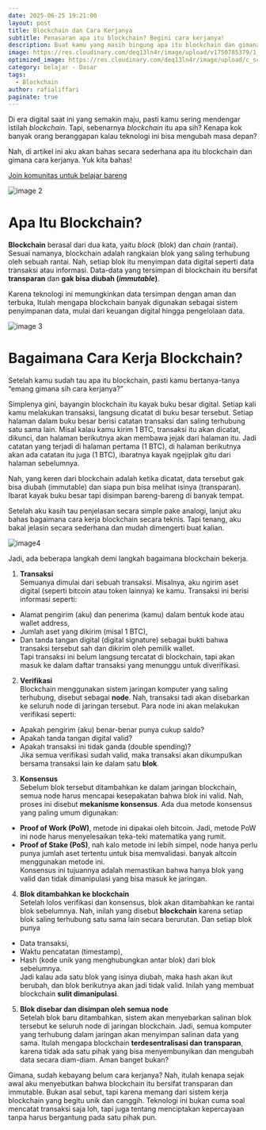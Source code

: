 ```yaml
---
date: 2025-06-25 19:21:00
layout: post
title: Blockchain dan Cara Kerjanya
subtitle: Penasaran apa itu blockchain? Begini cara kerjanya!
description: Buat kamu yang masih bingung apa itu blockchain dan gimana cara kerjanya? Artikel ini cocok buat kamu baca
image: https://res.cloudinary.com/deq13ln4r/image/upload/v1750785379/1_pntka8.png
optimized_image: https://res.cloudinary.com/deq13ln4r/image/upload/c_scale,w_380/v1750785379/1_pntka8.png
category: belajar - Dasar
tags:
  - Blockchain
author: rafialiffari
paginate: true
---
```

Di era digital saat ini yang semakin maju, pasti kamu sering mendengar istilah *blockchain*. Tapi, sebenarnya *blockchain* itu apa sih? Kenapa kok banyak orang beranggapan kalau teknologi ini bisa mengubah masa depan?

Nah, di artikel ini aku akan bahas secara sederhana apa itu blockchain dan gimana cara kerjanya. Yuk kita bahas\!

[Join komunitas untuk belajar bareng](https://t.me/Blockhore)

![image 2](https://res.cloudinary.com/deq13ln4r/image/upload/v1750785361/2_rx4x5s.png)

# Apa Itu Blockchain?

**Blockchain** berasal dari dua kata, yaitu *block* (blok) dan *chain* (rantai). Sesuai namanya, blockchain adalah rangkaian blok yang saling terhubung oleh sebuah rantai. Nah, setiap blok itu menyimpan data digital seperti data transaksi atau informasi. Data-data yang tersimpan di blockchain itu bersifat **transparan** dan **gak bisa diubah (*immutable*)**. 

Karena teknologi ini memungkinkan data tersimpan dengan aman dan terbuka, Itulah mengapa blockchain banyak digunakan sebagai sistem penyimpanan data, mulai dari keuangan digital hingga pengelolaan data.

![image 3](https://res.cloudinary.com/deq13ln4r/image/upload/v1750785362/3_zepgjv.png)

# Bagaimana Cara Kerja Blockchain?

Setelah kamu sudah tau apa itu blockchain, pasti kamu bertanya-tanya “emang gimana sih cara kerjanya?” 

Simplenya gini, bayangin blockchain itu kayak buku besar digital. Setiap kali kamu melakukan transaksi, langsung dicatat di buku besar tersebut. Setiap halaman dalam buku besar berisi catatan transaksi dan saling terhubung satu sama lain. Misal kalau kamu kirim 1 BTC, transaksi itu akan dicatat, dikunci, dan halaman berikutnya akan membawa jejak dari halaman itu. Jadi catatan yang terjadi di halaman pertama (1 BTC), di halaman berikutnya akan ada catatan itu juga (1 BTC), ibaratnya kayak ngejiplak gitu dari halaman sebelumnya.

Nah, yang keren dari blockchain adalah ketika dicatat, data tersebut gak bisa diubah (immutable) dan siapa pun bisa melihat isinya (transparan). Ibarat kayak buku besar tapi disimpan bareng-bareng di banyak tempat.

Setelah aku kasih tau penjelasan secara simple pake analogi, lanjut aku bahas bagaimana cara kerja blockchain secara teknis. Tapi tenang, aku bakal jelasin secara sederhana dan mudah dimengerti buat kalian.

![image4](https://res.cloudinary.com/deq13ln4r/image/upload/v1750785362/4_zxh3h4.png)

Jadi, ada beberapa langkah demi langkah bagaimana blockchain bekerja.

1. **Transaksi**  
   Semuanya dimulai dari sebuah transaksi. Misalnya, aku ngirim aset digital (seperti bitcoin atau token lainnya) ke kamu. Transaksi ini berisi informasi seperti:  
* Alamat pengirim (aku) dan penerima (kamu) dalam bentuk kode atau wallet address,  
* Jumlah aset yang dikirim (misal 1 BTC),  
* Dan tanda tangan digital (digital signature) sebagai bukti bahwa transaksi tersebut sah dan dikirim oleh pemilik wallet.  
  Tapi transaksi ini belum langsung tercatat di blockchain, tapi akan masuk ke dalam  daftar transaksi yang menunggu untuk diverifikasi. 

2. **Verifikasi**  
   Blockchain menggunakan sistem jaringan komputer yang saling terhubung, disebut sebagai **node**. Nah, transaksi tadi akan disebarkan ke seluruh node di jaringan tersebut. Para node ini akan melakukan verifikasi seperti:  
* Apakah pengirim (aku) benar-benar punya cukup saldo?  
* Apakah tanda tangan digital valid?  
* Apakah transaksi ini tidak ganda (double spending)?  
  Jika semua verifikasi sudah valid, maka transaksi akan dikumpulkan bersama  transaksi lain ke dalam satu **blok**.  
    
3. **Konsensus**  
   Sebelum blok tersebut ditambahkan ke dalam jaringan blockchain, semua node harus mencapai kesepakatan bahwa blok ini valid. Nah, proses ini disebut **mekanisme konsensus**. Ada dua metode konsensus yang paling umum digunakan:  
* **Proof of Work (PoW)**, metode ini dipakai oleh bitcoin. Jadi, metode PoW ini node harus menyelesaikan teka-teki matematika yang rumit.  
* **Proof of Stake (PoS)**, nah kalo metode ini lebih simpel, node hanya perlu punya jumlah aset tertentu untuk bisa memvalidasi. banyak altcoin menggunakan metode ini.  
  Konsensus ini tujuannya adalah memastikan bahwa hanya blok yang valid dan tidak  dimanipulasi yang bisa masuk ke jaringan.  
    
4. **Blok ditambahkan ke blockchain**  
   Setelah lolos verifikasi dan konsensus, blok akan ditambahkan ke rantai blok sebelumnya. Nah, inilah yang disebut **blockchain** karena setiap blok saling terhubung satu sama lain secara berurutan. Dan setiap blok punya  
* Data transaksi,  
* Waktu pencatatan (timestamp),  
* Hash (kode unik yang menghubungkan antar blok) dari blok sebelumnya.  
  Jadi kalau ada satu blok yang isinya diubah, maka hash akan ikut berubah, dan blok  berikutnya akan jadi tidak valid. Inilah yang membuat blockchain **sulit dimanipulasi**.  
    
5. **Blok disebar dan disimpan oleh semua node**  
   Setelah blok baru ditambahkan, sistem akan menyebarkan salinan blok tersebut ke seluruh node di jaringan blockchain. Jadi, semua komputer yang terhubung dalam jaringan akan menyimpan salinan data yang sama. Itulah mengapa blockchain **terdesentralisasi dan transparan**, karena tidak ada satu pihak yang bisa menyembunyikan dan mengubah data secara diam-diam. Aman banget bukan?     

Gimana, sudah kebayang belum cara kerjanya? Nah, itulah kenapa sejak awal aku menyebutkan bahwa blockchain itu bersifat transparan dan immutable. Bukan asal sebut, tapi karena memang dari sistem kerja blockchain yang begitu unik dan canggih. Teknologi ini bukan cuma soal mencatat transaksi saja loh, tapi juga tentang menciptakan kepercayaan tanpa harus bergantung pada satu pihak pun.